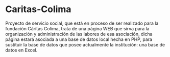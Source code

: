 # Caritas-Colima
Proyecto de servicio social, que está en proceso de ser realizado para la fundación Cáritas Colima, trata de una página WEB que sirva para la organización y administración de las labores de esa asociación, dicha página estará asociada a una base de datos local hecha en PHP, para sustituir la base de datos que posee actualmente la institución: una base de datos en Excel.
